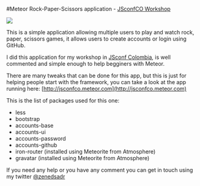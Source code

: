 #Meteor Rock-Paper-Scissors application - [JSconfCO Workshop](http://jsconf.co)

![](http://www.scalablepath.com/blog/wp-content/upLoads/2013/09/JSConf.jpg)

This is a simple application allowing multiple users to play and watch rock, paper, scissors games, it allows users to create accounts or login using GitHub.

I did this application for my workshop in [JSconf Colombia](http://jsconf.co), is well commented and simple enough to help begginers with Meteor.

There are many tweaks that can be done for this app, but this is just for helping people start with the framework, you can take a look at the app running here:  [http://jsconfco.meteor.com](http://jsconfco.meteor.com)

This is the list of packages used for this one:

* less
* bootstrap
* accounts-base
* accounts-ui
* accounts-password
* accounts-github
* iron-router (installed using Meteorite from Atmosphere)
* gravatar (installed using Meteorite from Atmosphere)

If you need any help or you have any comment you can get in touch using my twitter [@zenedsadr](http://twitter.com/zenedsadr)